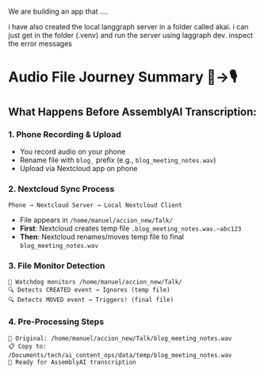 We are building an app that ....

i have also created the local langgraph server in a folder called akai. i can just get in the folder (.venv) and run the server using laggraph dev. inspect the error messages


# Audio File Journey Summary 📁→🎙️

## What Happens Before AssemblyAI Transcription:

### 1. **Phone Recording & Upload**
- You record audio on your phone
- Rename file with `blog_` prefix (e.g., `blog_meeting_notes.wav`)
- Upload via Nextcloud app on phone

### 2. **Nextcloud Sync Process**
```
Phone → Nextcloud Server → Local Nextcloud Client
```
- File appears in `/home/manuel/accion_new/Talk/`
- **First**: Nextcloud creates temp file `.blog_meeting_notes.wav.~abc123`
- **Then**: Nextcloud renames/moves temp file to final `blog_meeting_notes.wav`

### 3. **File Monitor Detection**
```
👀 Watchdog monitors /home/manuel/accion_new/Talk/
🔍 Detects CREATED event → Ignores (temp file)
🔍 Detects MOVED event → Triggers! (final file)
```

### 4. **Pre-Processing Steps**
```
📁 Original: /home/manuel/accion_new/Talk/blog_meeting_notes.wav
📋 Copy to: /Documents/tech/ai_content_ops/data/temp/blog_meeting_notes.wav
🎯 Ready for AssemblyAI transcription
```